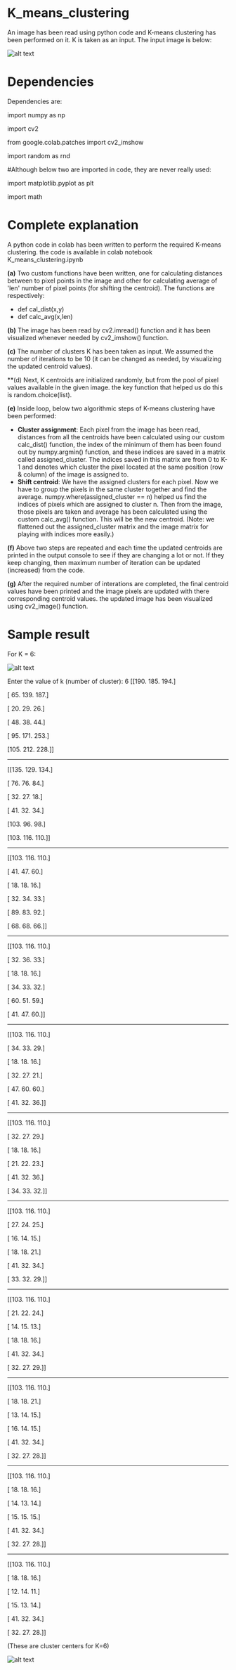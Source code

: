 # K_means_clustering
An image has been read using python code and K-means clustering has been performed on it. K is taken as an input. The input image is below:

![alt text](https://github.com/Zobaer/K_means_clustering/blob/main/input.png)

# Dependencies

Dependencies are:

import numpy as np

import cv2

from google.colab.patches import cv2_imshow

import random as rnd

#Although below two are imported in code, they are never really used:

import matplotlib.pyplot as plt

import math

# Complete explanation

A python code in colab has been written to perform the required K-means clustering. the code is available in colab notebook K_means_clustering.ipynb

**(a)** Two custom functions have been written, one for calculating distances between to pixel points in the image and other for calculating average of 'len' number of pixel points (for shifting the centroid). The functions are respectively:

- def cal_dist(x,y)
- def calc_avg(x,len)

**(b)** The image has been read by cv2.imread() function and it has been visualized whenever needed by cv2_imshow() function.

**(c)** The number of clusters K has been taken as input. We assumed the number of iterations to be 10 (it can be changed as needed, by visualizing the updated centroid values).

**(d) Next, K centroids are initialized randomly, but from the pool of pixel values available in the given image. the key function that helped us do this is random.choice(list).

**(e)** Inside loop, below two algorithmic steps of K-means clustering have been performed:

 - **Cluster assignment**: Each pixel from the image has been read, distances from all the centroids have been calculated using our custom calc_dist() function, the index of the minimum of them has been found out by numpy.argmin() function, and these indices are saved in a matrix called assigned_cluster. The indices saved in this matrix are from 0 to K-1 and denotes which cluster the pixel located at the same position (row & column) of the image is assigned to.
 - **Shift centroid**: We have the assigned clusters for each pixel. Now we have to group the pixels in the same cluster together and find the average. numpy.where(assigned_cluster == n) helped us find the indices of pixels which are assigned to cluster n. Then from the image, those pixels are taken and average has been calculated using the custom calc_avg() function. This will be the new centroid. (Note: we flattened out the assigned_cluster matrix and the image matrix for playing with indices more easily.)

**(f)** Above two steps are repeated and each time the updated centroids are printed in the output console to see if they are changing a lot or not. If they keep changing, then maximum number of iteration can be updated (increased) from the code.

**(g)** After the required number of interations are completed, the final centroid values have been printed and the image pixels are updated with there corresponding centroid values. the updated image has been visualized using cv2_image() function.

# Sample result
For K = 6:

![alt text](https://github.com/Zobaer/K_means_clustering/blob/main/input.png)

Enter the value of k (number of cluster): 6
[[190. 185. 194.]

[ 65. 139. 187.]

[ 20. 29. 26.]

[ 48. 38. 44.]

[ 95. 171. 253.]

[105. 212. 228.]]

___________________________________________________

[[135. 129. 134.]

[ 76. 76. 84.]

[ 32. 27. 18.]

[ 41. 32. 34.]

[103. 96. 98.]

[103. 116. 110.]]

_______________________________________


[[103. 116. 110.]

[ 41. 47. 60.]

[ 18. 18. 16.]

[ 32. 34. 33.]

[ 89. 83. 92.]

[ 68. 68. 66.]]

_______________________________________


[[103. 116. 110.]

[ 32. 36. 33.]

[ 18. 18. 16.]

[ 34. 33. 32.]

[ 60. 51. 59.]

[ 41. 47. 60.]]

__________________________________________

[[103. 116. 110.]

[ 34. 33. 29.]

[ 18. 18. 16.]

[ 32. 27. 21.]

[ 47. 60. 60.]

[ 41. 32. 36.]]

__________________________________________


[[103. 116. 110.]

[ 32. 27. 29.]

[ 18. 18. 16.]

[ 21. 22. 23.]

[ 41. 32. 36.]

[ 34. 33. 32.]]

___________________________________________

[[103. 116. 110.]

[ 27. 24. 25.]

[ 16. 14. 15.]

[ 18. 18. 21.]

[ 41. 32. 34.]

[ 33. 32. 29.]]

______________________________________________

[[103. 116. 110.]

[ 21. 22. 24.]

[ 14. 15. 13.]

[ 18. 18. 16.]

[ 41. 32. 34.]

[ 32. 27. 29.]]

______________________________________________


[[103. 116. 110.]

[ 18. 18. 21.]

[ 13. 14. 15.]

[ 16. 14. 15.]

[ 41. 32. 34.]

[ 32. 27. 28.]]

_______________________________________________

[[103. 116. 110.]

[ 18. 18. 16.]

[ 14. 13. 14.]

[ 15. 15. 15.]

[ 41. 32. 34.]

[ 32. 27. 28.]]

______________________________________________


[[103. 116. 110.]

[ 18. 18. 16.]

[ 12. 14. 11.]

[ 15. 13. 14.]

[ 41. 32. 34.]

[ 32. 27. 28.]]

(These are cluster centers for K=6)

![alt text](https://github.com/Zobaer/K_means_clustering/blob/main/Clustered_image.png)



